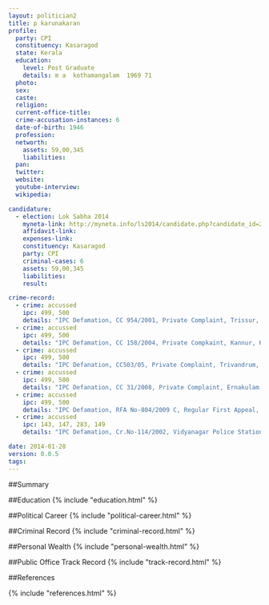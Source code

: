 ```yaml
---
layout: politician2
title: p karunakaran
profile: 
  party: CPI
  constituency: Kasaragod
  state: Kerala
  education: 
    level: Post Graduate
    details: m a  kothamangalam  1969 71
  photo: 
  sex: 
  caste: 
  religion: 
  current-office-title: 
  crime-accusation-instances: 6
  date-of-birth: 1946
  profession: 
  networth: 
    assets: 59,00,345
    liabilities: 
  pan: 
  twitter: 
  website: 
  youtube-interview: 
  wikipedia: 

candidature: 
  - election: Lok Sabha 2014
    myneta-link: http://myneta.info/ls2014/candidate.php?candidate_id=251
    affidavit-link: 
    expenses-link: 
    constituency: Kasaragod 
    party: CPI
    criminal-cases: 6
    assets: 59,00,345
    liabilities: 
    result:  

crime-record: 
  - crime: accussed
    ipc: 499, 500
    details: "IPC Defamation, CC 954/2001, Private Complaint, Trissur, Kerala, CJM Trissur, Prnding" 
  - crime: accussed
    ipc: 499, 500
    details: "IPC Defamation, CC 158/2004, Private Compkaint, Kannur, Kerala, JFCM Mattanur, Pending" 
  - crime: accussed
    ipc: 499, 500
    details: "IPC Defanation, CC503/05, Private Complaint, Trivandrum, Kerala, JFCM-III Trivandrum, Pending" 
  - crime: accussed
    ipc: 499, 500
    details: "IPC Defanation, CC 31/2008, Private Complaint, Ernakulam, Kerala, JFCM-I Aluva, Pending" 
  - crime: accussed
    ipc: 499, 500
    details: "IPC Defamation, RFA No-804/2009 C, Regular First Appeal, Ernakulam, Kerala, High Court Of Kerala, Pending" 
  - crime: accussed
    ipc: 143, 147, 283, 149
    details: "IPC Defamation, Cr.No-114/2002, Vidyanagar Police Station, Kasaragod, Kerala, JFCM-I, Kasaragod, Pending" 

date: 2014-01-28
version: 0.0.5
tags: 
---
```

##Summary


##Education
{% include "education.html" %}


##Political Career
{% include "political-career.html" %}


##Criminal Record
{% include "criminal-record.html" %}


##Personal Wealth
{% include "personal-wealth.html" %}


##Public Office Track Record
{% include "track-record.html" %}


##References


{% include "references.html" %}